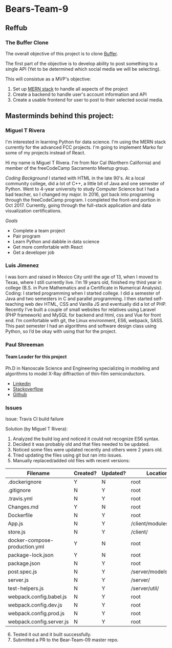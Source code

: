 # Bears-Team-9

## Reffub
### The Buffer Clone

The overall objective of this project is to clone [Buffer](https://buffer.com/).  

The first part of the objective is to develop ability to post something to a single API (Yet to be determined which social media we will be selecting).

This will consistue as a MVP's objective:
1. Set up [MERN stack](https://github.com/Hashnode/mern-starter) to handle all aspects of the project
2. Create a backend to handle user's account information and API
3. Create a usable frontend for user to post to their selected social media.


## Masterminds behind this project:

### Miguel T Rivera 

I'm interested in learning Python for data science. I'm using the MERN stack currently for the advanced FCC projects.
I'm going to implement Marko for some of my projects instead of React.

Hi my name is Miguel T Rivera. I'm from Nor Cal (Northern California) and member of the freeCodeCamp Sacramento Meetup group.

*Coding Background*
I started with HTML in the late 90's. At a local community college, did a lot of C++, a little bit of Java and one semester of Python. Went to 4-year university to study Computer Science but I had a bad teacher, so I changed my major. In 2016, got back into programing through the freeCodeCamp program. I completed the front-end portion in Oct 2017. Currently, going through the full-stack application and data visualization certifications.

*Goals*
- Complete a team project
- Pair program
- Learn Python and dabble in data science
- Get more comfortable with React
- Get a developer job


### Luis Jimenez	
I was born and raised in Mexico City until the age of 13, when I moved to Texas, where I still currently live. I’m 19 years old, finished my third year in college (B.S. in Pure Mathematics and a Certificate in Numerical Analysis).
Coding: I started programming when I started college. I did a semester of Java and two semesters in C and parallel programming. I then started self-teaching web dev HTML, CSS and Vanilla JS and eventually did a lot of PHP. Recently I’ve built a couple of small websites for relatives using Laravel (PHP framework) and MySQL for backend and html, css and Vue for front end.
I’m comfortable with git, the Linux environment, ES6, webpack, SASS. This past semester I had an algorithms and software design class using Python, so I’d be okay with using that for the project.

### Paul Shreeman 
 
#### Team Leader for this project

 Ph.D in Nanoscale Science and Engineering specializing in modeling and algorithms to model X-Ray diffraction of thin-film semiconductors.  
 
 - [Linkedin](https://linkedin.com/in/pkshreeman)
 - [Stackoverflow](https://stackoverflow.com/story/pkshreeman)
 - [Github](https://github.com/pkshreeman)

 ### Issues

Issue: Travis CI build failure

Solution (by Miguel T Rivera):

1. Analyzed the build log and noticed it could not recognize ES6 syntax.
2. Decided it was probably old and that files needed to be updated.
3. Noticed some files were updated recently and others were 2 years old.
4. Tried updating the files using git but ran into issues.
5. Manually replaced/added old files with recent versions:

| Filename                      | Created? | Updated? | Location                  |
|-------------------------------|----------|----------|---------------------------|
| .dockerignore                 | Y        | N        | root                      |
| .gitignore                    | N        | Y        | root                      |
| .travis.yml                   | N        | Y        | root                      |
| Changes.md                    | Y        | N        | root                      |
| Dockerfile                    | N        | Y        | root                      |
| App.js                        | N        | Y        | /client/modules/App/      |
| store.js                      | N        | Y        | /client/                  |
| docker-compose-production.yml | Y        | N        | root                      |
| package-lock.json             | Y        | N        | root                      |
| package.json                  | N        | Y        | root                      |
| post.spec.js                  | N        | Y        | /server/models/__tests__/ |
| server.js                     | N        | Y        | /server/                  |
| test-helpers.js               | N        | Y        | /server/util/             |
| webpack.config.babel.js       | N        | Y        | root                      |
| webpack.config.dev.js         | N        | Y        | root                      |
| webpack.config.prod.js        | N        | Y        | root                      |
| webpack.config.server.js      | N        | Y        | root                      |

6. Tested it out and it built successfully.
7. Submitted a PR to the Bear-Team-09 master repo. 